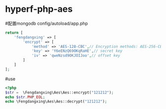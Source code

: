 # hyperf-php-aes
#配置mongodb  config/autoload/app.php
```php
return [
    'fengdangxing' => [
        'encrypt' => [
            'method' => 'AES-128-CBC',// Encryption methods: AES-256-CBC
            'key' => 'Y6eENzQ69OKqRaHE',// secret key
            'iv' => 'qweNzsd9OKJOIJoo',// offset key
        ]
    ]
];

```
#use
```php
<?php
$str =  \Fengdangxing\Aes\Aes::encrypt("121212");
echo $str.PHP_EOL;
echo \Fengdangxing\Aes\Aes::decrypt("121212");

```

